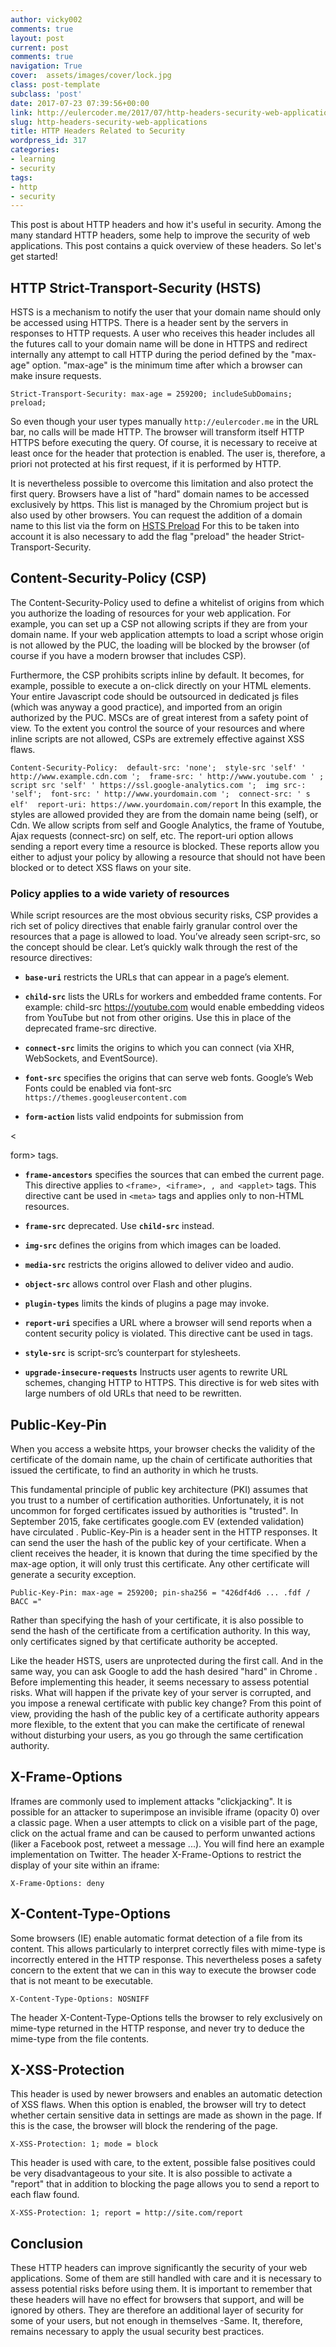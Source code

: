 ```yaml
---
author: vicky002
comments: true
layout: post
current: post
comments: true
navigation: True
cover:  assets/images/cover/lock.jpg
class: post-template
subclass: 'post'
date: 2017-07-23 07:39:56+00:00
link: http://eulercoder.me/2017/07/http-headers-security-web-applications/
slug: http-headers-security-web-applications
title: HTTP Headers Related to Security
wordpress_id: 317
categories:
- learning
- security
tags:
- http
- security
---
```


This post is about HTTP headers and how it's useful in security. Among the many standard HTTP headers, some help to improve the security of web applications. This post contains a quick overview of these headers. So let's get started!





## HTTP Strict-Transport-Security (HSTS)





HSTS is a mechanism to notify the user that your domain name should only be accessed using HTTPS. There is a header sent by the servers in responses to HTTP requests. A user who receives this header includes all the futures call to your domain name will be done in HTTPS and redirect internally any attempt to call HTTP during the period defined by the "max-age" option. "max-age" is the minimum time after which a browser can make insure requests.

<!-- more -->



`Strict-Transport-Security: max-age = 259200; includeSubDomains; preload;`





So even though your user types manually `http://eulercoder.me` in the URL bar, no calls will be made HTTP. The browser will transform itself HTTP HTTPS before executing the query. Of course, it is necessary to receive at least once for the header that protection is enabled. The user is, therefore, a priori not protected at his first request, if it is performed by HTTP.





It is nevertheless possible to overcome this limitation and also protect the first query. Browsers have a list of "hard" domain names to be accessed exclusively by https. This list is managed by the Chromium project but is also used by other browsers. You can request the addition of a domain name to this list via the form on [HSTS Preload](https://hstspreload.appspot.com/) For this to be taken into account it is also necessary to add the flag "preload" the header Strict-Transport-Security.





## Content-Security-Policy (CSP)





The Content-Security-Policy used to define a whitelist of origins from which you authorize the loading of resources for your web application. For example, you can set up a CSP not allowing scripts if they are from your domain name. If your web application attempts to load a script whose origin is not allowed by the PUC, the loading will be blocked by the browser (of course if you have a modern browser that includes CSP).





Furthermore, the CSP prohibits scripts inline by default. It becomes, for example, possible to execute a on-click directly on your HTML elements. Your entire Javascript code should be outsourced in dedicated js files (which was anyway a good practice), and imported from an origin authorized by the PUC. MSCs are of great interest from a safety point of view. To the extent you control the source of your resources and where inline scripts are not allowed, CSPs are extremely effective against XSS flaws.





`Content-Security-Policy: 
default-src: 'none'; 
style-src 'self' ' http://www.example.cdn.com '; 
frame-src: ' http://www.youtube.com ' ; 
script src 'self' ' https://ssl.google-analytics.com '; 
img src-: 'self'; 
font-src: ' http://www.yourdomain.com '; 
connect-src: ' s elf' 
report-uri: https://www.yourdomain.com/report` In this example, the styles are allowed provided they are from the domain name being (self), or Cdn. We allow scripts from self and Google Analytics, the frame of Youtube, Ajax requests (connect-src) on self, etc. The report-uri option allows sending a report every time a resource is blocked. These reports allow you either to adjust your policy by allowing a resource that should not have been blocked or to detect XSS flaws on your site.





### Policy applies to a wide variety of resources





While script resources are the most obvious security risks, CSP provides a rich set of policy directives that enable fairly granular control over the resources that a page is allowed to load. You’ve already seen script-src, so the concept should be clear. Let’s quickly walk through the rest of the resource directives:







  * **`base-uri`** restricts the URLs that can appear in a page’s element.


  * **`child-src`** lists the URLs for workers and embedded frame contents. For example: child-src https://youtube.com would enable embedding videos from YouTube but not from other origins. Use this in place of the deprecated frame-src directive.


  * **`connect-src`** limits the origins to which you can connect (via XHR, WebSockets, and EventSource).


  * **`font-src`** specifies the origins that can serve web fonts. Google’s Web Fonts could be enabled via font-src `https://themes.googleusercontent.com`


  * **`form-action`** lists valid endpoints for submission from 





<





form> tags.







  * **`frame-ancestors`** specifies the sources that can embed the current page. This directive applies to `<frame>, <iframe>, , and <applet>` tags. This directive cant be used in `<meta>` tags and applies only to non-HTML resources.



  * **`frame-src`** deprecated. Use **`child-src`** instead.



  * **`img-src`** defines the origins from which images can be loaded.



  * **`media-src`** restricts the origins allowed to deliver video and audio.



  * **`object-src`** allows control over Flash and other plugins.



  * **`plugin-types`** limits the kinds of plugins a page may invoke.



  * **`report-uri`** specifies a URL where a browser will send reports when a content security policy is violated. This directive cant be used in tags.



  * **`style-src`** is script-src’s counterpart for stylesheets.



  * **`upgrade-insecure-requests`** Instructs user agents to rewrite URL schemes, changing HTTP to HTTPS. This directive is for web sites with large numbers of old URLs that need to be rewritten.






## Public-Key-Pin





When you access a website https, your browser checks the validity of the certificate of the domain name, up the chain of certificate authorities that issued the certificate, to find an authority in which he trusts.





This fundamental principle of public key architecture (PKI) assumes that you trust to a number of certification authorities. Unfortunately, it is not uncommon for forged certificates issued by authorities is "trusted". In September 2015, fake certificates google.com EV (extended validation) have circulated . Public-Key-Pin is a header sent in the HTTP responses. It can send the user the hash of the public key of your certificate. When a client receives the header, it is known that during the time specified by the max-age option, it will only trust this certificate. Any other certificate will generate a security exception.





`Public-Key-Pin: max-age = 259200; pin-sha256 = "426df4d6 ... .fdf / BACC ="`





Rather than specifying the hash of your certificate, it is also possible to send the hash of the certificate from a certification authority. In this way, only certificates signed by that certificate authority be accepted.





Like the header HSTS, users are unprotected during the first call. And in the same way, you can ask Google to add the hash desired "hard" in Chrome . Before implementing this header, it seems necessary to assess potential risks. What will happen if the private key of your server is corrupted, and you impose a renewal certificate with public key change? From this point of view, providing the hash of the public key of a certificate authority appears more flexible, to the extent that you can make the certificate of renewal without disturbing your users, as you go through the same certification authority.





## X-Frame-Options





Iframes are commonly used to implement attacks "clickjacking". It is possible for an attacker to superimpose an invisible iframe (opacity 0) over a classic page. When a user attempts to click on a visible part of the page, click on the actual frame and can be caused to perform unwanted actions (liker a Facebook post, retweet a message ...). You will find here an example implementation on Twitter. The header X-Frame-Options to restrict the display of your site within an iframe:





`X-Frame-Options: deny`





## X-Content-Type-Options





Some browsers (IE) enable automatic format detection of a file from its content. This allows particularly to interpret correctly files with mime-type is incorrectly entered in the HTTP response. This nevertheless poses a safety concern to the extent that we can in this way to execute the browser code that is not meant to be executable.





`X-Content-Type-Options: NOSNIFF`





The header X-Content-Type-Options tells the browser to rely exclusively on mime-type returned in the HTTP response, and never try to deduce the mime-type from the file contents.





## X-XSS-Protection





This header is used by newer browsers and enables an automatic detection of XSS flaws. When this option is enabled, the browser will try to detect whether certain sensitive data in settings are made as shown in the page. If this is the case, the browser will block the rendering of the page.





`X-XSS-Protection: 1; mode = block`





This header is used with care, to the extent, possible false positives could be very disadvantageous to your site. It is also possible to activate a "report" that in addition to blocking the page allows you to send a report to each flaw found.





`X-XSS-Protection: 1; report = http://site.com/report`





## Conclusion





These HTTP headers can improve significantly the security of your web applications. Some of them are still handled with care and it is necessary to assess potential risks before using them. It is important to remember that these headers will have no effect for browsers that support, and will be ignored by others. They are therefore an additional layer of security for some of your users, but not enough in themselves -Same. It, therefore, remains necessary to apply the usual security best practices.



